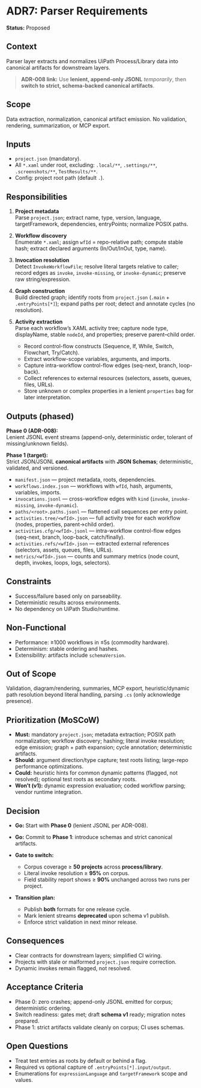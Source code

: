 # ADR7: Parser Requirements

**Status:** Proposed

## Context

Parser layer extracts and normalizes UiPath Process/Library data into canonical artifacts for downstream layers.

> **ADR-008 link:** Use **lenient, append-only JSONL** *temporarily*, then **switch to strict, schema-backed canonical artifacts**.

## Scope

Data extraction, normalization, canonical artifact emission. No validation, rendering, summarization, or MCP export.

## Inputs

* `project.json` (mandatory).
* All `*.xaml` under root, excluding: `.local/**`, `.settings/**`, `.screenshots/**`, `TestResults/**`.
* Config: project root path (default `.`).

## Responsibilities

1. **Project metadata**  
   Parse `project.json`; extract name, type, version, language, targetFramework, dependencies, entryPoints; normalize POSIX paths.

2. **Workflow discovery**  
   Enumerate `*.xaml`; assign `wfId` = repo-relative path; compute stable hash; extract declared arguments (In/Out/InOut, type, name).

3. **Invocation resolution**  
   Detect `InvokeWorkflowFile`; resolve literal targets relative to caller; record edges as `invoke`, `invoke-missing`, or `invoke-dynamic`; preserve raw string/expression.

4. **Graph construction**  
   Build directed graph; identify roots from `project.json` (`.main` + `.entryPoints[*]`); expand paths per root; detect and annotate cycles (no resolution).

5. **Activity extraction**  
   Parse each workflow’s XAML activity tree; capture node type, displayName, stable `nodeId`, and properties; preserve parent–child order.  
   - Record control-flow constructs (Sequence, If, While, Switch, Flowchart, Try/Catch).  
   - Extract workflow-scope variables, arguments, and imports.  
   - Capture intra-workflow control-flow edges (seq-next, branch, loop-back).  
   - Collect references to external resources (selectors, assets, queues, files, URLs).  
   - Store unknown or complex properties in a lenient `properties` bag for later interpretation.

## Outputs (phased)

**Phase 0 (ADR-008):**  
Lenient JSONL event streams (append-only, deterministic order, tolerant of missing/unknown fields).

**Phase 1 (target):**  
Strict JSON/JSONL **canonical artifacts** with **JSON Schemas**; deterministic, validated, and versioned.

* `manifest.json` — project metadata, roots, dependencies.
* `workflows.index.json` — workflows with `wfId`, hash, arguments, variables, imports.
* `invocations.jsonl` — cross-workflow edges with `kind` (`invoke`, `invoke-missing`, `invoke-dynamic`).
* `paths/<root>.paths.jsonl` — flattened call sequences per entry point.
* `activities.tree/<wfId>.json` — full activity tree for each workflow (nodes, properties, parent→child order).
* `activities.cfg/<wfId>.jsonl` — intra-workflow control-flow edges (seq-next, branch, loop-back, catch/finally).
* `activities.refs/<wfId>.json` — extracted external references (selectors, assets, queues, files, URLs).
* `metrics/<wfId>.json` — counts and summary metrics (node count, depth, invokes, loops, logs, selectors).

## Constraints

* Success/failure based only on parseability.
* Deterministic results across environments.
* No dependency on UiPath Studio/runtime.

## Non-Functional

* Performance: ≥1000 workflows in ≤5s (commodity hardware).
* Determinism: stable ordering and hashes.
* Extensibility: artifacts include `schemaVersion`.

## Out of Scope

Validation, diagram/rendering, summaries, MCP export, heuristic/dynamic path resolution beyond literal handling, parsing `.cs` (only acknowledge presence).

## Prioritization (MoSCoW)

* **Must:** mandatory `project.json`; metadata extraction; POSIX path normalization; workflow discovery; hashing; literal invoke resolution; edge emission; graph + path expansion; cycle annotation; deterministic artifacts.
* **Should:** argument direction/type capture; test roots listing; large-repo performance optimizations.
* **Could:** heuristic hints for common dynamic patterns (flagged, not resolved); optional test roots as secondary roots.
* **Won’t (v1):** dynamic expression evaluation; coded workflow parsing; vendor runtime integration.

## Decision

* **Go:** Start with **Phase 0** (lenient JSONL per ADR-008).
* **Go:** Commit to **Phase 1**: introduce schemas and strict canonical artifacts.
* **Gate to switch:**

  * Corpus coverage ≥ **50 projects** across **process/library**.
  * Literal invoke resolution ≥ **95%** on corpus.
  * Field stability report shows ≥ **90%** unchanged across two runs per project.
* **Transition plan:**

  * Publish **both** formats for one release cycle.
  * Mark lenient streams **deprecated** upon schema v1 publish.
  * Enforce strict validation in next minor release.

## Consequences

* Clear contracts for downstream layers; simplified CI wiring.
* Projects with stale or malformed `project.json` require correction.
* Dynamic invokes remain flagged, not resolved.

## Acceptance Criteria

* Phase 0: zero crashes; append-only JSONL emitted for corpus; deterministic ordering.
* Switch readiness: gates met; draft **schema v1** ready; migration notes prepared.
* Phase 1: strict artifacts validate cleanly on corpus; CI uses schemas.

## Open Questions

* Treat test entries as roots by default or behind a flag.
* Required vs optional capture of `.entryPoints[*].input/output`.
* Enumerations for `expressionLanguage` and `targetFramework` scope and values.
